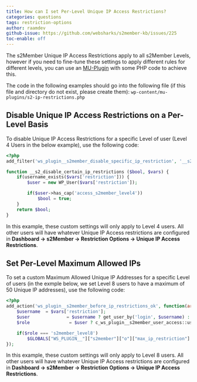 ```yaml
---
title: How can I set Per-Level Unique IP Access Restrictions?
categories: questions
tags: restriction-options
author: raamdev
github-issue: https://github.com/websharks/s2member-kb/issues/225
toc-enable: off
---
```


The s2Member Unique IP Access Restrictions apply to all s2Member Levels, however if you need to fine-tune these settings to apply different rules for different levels, you can use an [MU-Plugin](http://codex.wordpress.org/Must_Use_Plugins) with some PHP code to achieve this.

The code in the following examples should go into the following file (if this file and directory do not exist, please create them): `wp-content/mu-plugins/s2-ip-restrictions.php`

## Disable Unique IP Access Restrictions on a Per-Level Basis

To disable Unique IP Access Restrictions for a specific Level of user (Level 4 Users in the below example), use the following code:

```php
<?php
add_filter('ws_plugin__s2member_disable_specific_ip_restriction', '__s2_disable_certain_ip_restrictions', 10, 2);

function __s2_disable_certain_ip_restrictions ($bool, $vars) { 
    if(username_exists($vars['restriction'])) { 
        $user = new WP_User($vars['restriction']); 

        if($user->has_cap('access_s2member_level4')) 
            $bool = true; 
    }
    return $bool;
}
```
In this example, these custom settings will only apply to Level 4 users. All other users will have whatever Unique IP Access restrictions are configured in **Dashboard → s2Member → Restriction Options → Unique IP Access Restrictions**.

## Set Per-Level Maximum Allowed IPs

To set a custom Maximum Allowed Unique IP Addresses for a specific Level of users (in the exmple below, we set Level 8 users to have a maximum of 50 Unique IP addresses), use the following code:

```php
<?php
add_action('ws_plugin__s2member_before_ip_restrictions_ok', function(array $vars) {
    $username  = $vars['restriction'];
    $user              = $username ? get_user_by('login', $username) : null;
    $role               = $user ? c_ws_plugin__s2member_user_access::user_access_role($user) : '';

    if($role === 's2member_level8')
        $GLOBALS["WS_PLUGIN__"]["s2member"]["o"]["max_ip_restriction"] = '50';
});
```

In this example, these custom settings will only apply to Level 8 users. All other users will have whatever Unique IP Access restrictions are configured in **Dashboard → s2Member → Restriction Options → Unique IP Access Restrictions**.
